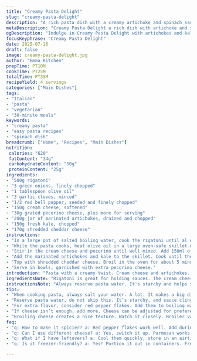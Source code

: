```yaml
---
title: "Creamy Pasta Delight"
slug: "creamy-pasta-delight"
description: "A rich pasta dish with a creamy artichoke and spinach sauce. Uses rigatoni, a tubular pasta that holds onto the sauce well. Fresh ingredients add brightness and texture. Perfect for a filling meal. Quick to prepare in about 30 minutes."
metaDescription: "Creamy Pasta Delight a rich dish with artichoke and spinach sauce. Quick, filling meal perfect for weeknights in about 30 minutes."
ogDescription: "Indulge in Creamy Pasta Delight with artichokes and kale. A rich, smooth sauce over rigatoni. Ready in 30 minutes for a comforting meal."
focusKeyphrase: "Creamy Pasta Delight"
date: 2025-07-16
draft: false
image: creamy-pasta-delight.jpg
author: "Emma Kitchen"
prepTime: PT10M
cookTime: PT25M
totalTime: PT35M
recipeYield: 4 servings
categories: ["Main Dishes"]
tags:
- "Italian"
- "pasta"
- "vegetarian"
- "30-minute meals"
keywords:
- "creamy pasta"
- "easy pasta recipes"
- "spinach dish"
breadcrumb: ["Home", "Recipes", "Main Dishes"]
nutrition: 
 calories: "620"
 fatContent: "34g"
 carbohydrateContent: "50g"
 proteinContent: "25g"
ingredients:
- "500g rigatoni"
- "3 green onions, finely chopped"
- "1 tablespoon olive oil"
- "3 garlic cloves, minced"
- "1/2 red bell pepper, seeded and finely chopped"
- "150g cream cheese, softened"
- "30g grated pecorino cheese, plus more for serving"
- "200g jar of marinated artichokes, drained and chopped"
- "150g fresh kale, chopped"
- "170g shredded cheddar cheese"
instructions:
- "In a large pot of salted boiling water, cook the rigatoni until al dente. Reserve 300ml of the cooking water, then drain the pasta."
- "While the pasta cooks, heat olive oil in a large oven-safe skillet over medium-high heat. Sauté the green onions, red bell pepper, and garlic until fragrant."
- "Stir in the cream cheese and pecorino until well mixed. Add 150ml of the reserved pasta water, stirring to create a smooth sauce. Season with salt and pepper."
- "Add the marinated artichokes and kale to the skillet. Cook until the kale is wilted. Combine the pasta with the sauce, adding more reserved water if needed to reach desired consistency."
- "Top with shredded cheddar cheese. Broil in the oven for about 5 minutes, or until the cheese is bubbly and golden."
- "Serve in bowls, garnished with extra pecorino cheese."
introduction: "Pasta with a creamy twist. Cream cheese and artichokes. Kale adds a bit of green. Sharp cheese for that punch. Good for filling meals. Quick to make. Perfect for weeknights. Pairs well with salad. Easy cleanup. Great with extra spice too. Gotta try it."
ingredientsNote: "Rigatoni is great for holding sauces. The cream cheese creates a smooth texture. Artichokes bring a unique tang. Kale is nutritious and adds color. Use fresh ingredients for the best flavor. Pecorino is a nice alternative to parmesan. Fresh herbs enhance taste. Adjust cheese quantities if you like it cheesier."
instructionsNote: "Always reserve pasta water. It's starchy and helps sauce cling. Broiling adds a nice texture to the cheese. Keep an eye on it, broilers vary. Kale can be replaced with spinach. Mix other veggies if desired. For extra flavor, add red pepper flakes. Adjust seasonings to your preference."
tips:
- "When cooking pasta, always salt your water. A lot. It makes a big difference. Use enough water too, it helps cook evenly. Rigatoni holds sauce well. Perfect for this dish."
- "Reserve pasta water, do not skip this. It’s starchy, and sauce clings better. Use it to adjust sauce consistency. Add small amounts. Mix gently to combine."
- "For extra flavor, consider red pepper flakes. Add them to boiling water or mix in the sauce. Kale can swap with spinach. Use what you have handy. Fresh ingredients matter."
- "If cheese isn’t enough, add more. Cheese can be adjusted for preference. Use different types as well. Pecorino is great. Experiment with what you like."
- "Broiling cheese creates a nice texture. Watch it closely. Broiler varies in strength. Too long, it burns. Just enough for bubbling and browning—golden color desired."
faq:
- "q: How to make it spicier? a: Red pepper flakes work well. Add during cooking. Adjust to taste, mix well. Consider fresh herbs too. They add depth."
- "q: Can I use different cheese? a: Yes, switch it up. Parmesan works as a good substitute. Or use mozzarella for a different texture. Experiment, find favorites."
- "q: What if I have leftovers? a: Cool them quickly, store in an airtight container. In fridge, eat within 3 days. Reheat carefully, add splash of water."
- "q: Is it freezer-friendly? a: Yes! Portion it out in containers. Freeze for up to 2 months. Thaw overnight in fridge. Reheat slowly for best results."

---
```


